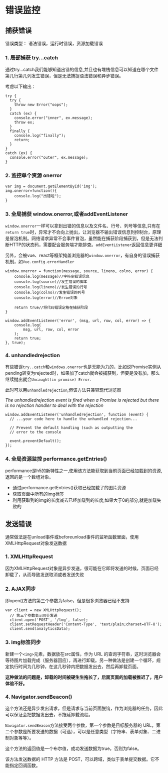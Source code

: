 # 错误监控

## 捕获错误
错误类型： 语法错误，运行时错误，资源加载错误

### 1. 局部捕获 try...catch
通过try...catch我们能够知道出错的信息,并且也有堆栈信息可以知道在哪个文件第几行第几列发生错误，但是无法捕捉语法错误和异步错误。

考虑以下输出：
````
try {
  try {
    throw new Error("oops");
  }
  catch (ex) {
    console.error("inner", ex.message);
    throw ex;
  }
  finally {
    console.log("finally");
    return;
  }
}
catch (ex) {
  console.error("outer", ex.message);
}
````

### 2. 监控单个资源 onerror
````
var img = document.getElementById('img');
img.onerror=function(){
    console.log("出错啦");
}
````

### 3. 全局捕获 window.onerror,或者addEventListener
`window.onerror`一样可以拿到出错的信息以及文件名、行号、列号等信息,只有在`return true`时，异常才不会向上抛出，让浏览器不输出错误信息到控制台，原理是冒泡机制。网络请求异常不会事件冒泡，虽然能在捕获阶段捕获到，但是无法判断HTTP的状态码，需要配合服务端才能排查。`addEventListener`返回信息更详细

另外，会被vue、react等框架掩盖浏览器的`window.onerror`，有自身的错误捕获机制，如`Vue.config.errorHandler`

````
window.onerror = function(message, source, lineno, colno, error) { 
    console.log(message)//字符串错误信息
    console.log(source)//发生错误的脚本
    console.log(lineno)//发生错误的行号
    console.log(colno)//发生错误的列号
    console.log(error)//Erroe对象
    
    return true//将代码错误定格在捕获阶段
}

window.addEventListener('error', (msg, url, row, col, error) => {
    console.log(
        msg, url, row, col, error
    );
    return true;
}, true);
````

### 4. unhandledrejection
有些错误`try..catch`和`windows.onerror`也是无能为力的，比如说Promise实例从pending转变为rejected时，如果加了catch就会被捕获到，但要是没有加，那么继续抛出就会`Uncaught(in promise) Error`.

此时可以用`unhandledrejection`,但该方法只兼容现代浏览器

*The unhandledrejection event is fired when a Promise is rejected but there is no rejection handler to deal with the rejection*
````
window.addEventListener('unhandledrejection', function (event) {
  // ...your code here to handle the unhandled rejection...

  // Prevent the default handling (such as outputting the
  // error to the console

  event.preventDefault();
});
````

### 4. 全局资源监控 performance.getEntries()
performance是h5的新特性之一,使用该方法能获取到当前页面已经加载到的资源,返回的是一个数组对象。
- 通过performance.getEntries()获取已经加载了的图片资源
- 获取页面中所有的img标签
- 利用获取到的img的长度减去已经加载到的长度,如果大于0的部分,就是加载失败的



## 发送错误

通常做法是在unload事件或beforeunload事件的监听函数里面，使用XMLHttpRequest对象发送数据

### 1. XMLHttpRequest

因为XMLHttpRequest对象是异步发送，很可能在它即将发送的时候，页面已经卸载了，从而导致发送取消或者发送失败

### 2. AJAX同步

即open()方法的第三个参数为false，但是很多浏览器已经不支持
````
var client = new XMLHttpRequest();
  // 第三个参数表示同步发送
  client.open('POST', '/log', false);
  client.setRequestHeader('Content-Type', 'text/plain;charset=UTF-8');
  client.send(analyticsData);
````

### 3. img标签同步

新建一个`<img>`元素，数据放在src属性，作为 URL 的查询字符串，这时浏览器会等待图片加载完成（服务器回应），再进行卸载。另一种做法是创建一个循环，规定执行时间为几秒钟，在这几秒钟内把数据发出去，然后再卸载页面。

__这种做法的问题是，卸载的时间被硬生生拖长了，后面页面的加载被推迟了，用户体验不好。__

### 4. Navigator.sendBeacon()

这个方法还是异步发出请求，但是请求与当前页面脱钩，作为浏览器的任务，因此可以保证会把数据发出去，不拖延卸载流程。

`Navigator.sendBeacon`方法接受两个参数，第一个参数是目标服务器的 URL，第二个参数是所要发送的数据（可选），可以是任意类型（字符串、表单对象、二进制对象等等）。

这个方法的返回值是一个布尔值，成功发送数据为true，否则为false。

该方法发送数据的 HTTP 方法是 POST，可以跨域，类似于表单提交数据。它不能指定回调函数。


<style>
    .page-header {
        display: none;
    }
</style>